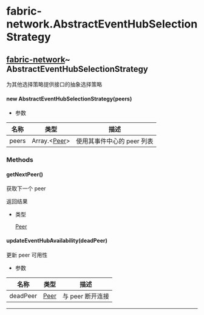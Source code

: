 # fabric-network.AbstractEventHubSelectionStrategy

## [fabric-network](https://hyperledger.github.io/fabric-sdk-node/release-1.4/module-fabric-network.html)~ AbstractEventHubSelectionStrategy

为其他选择策略提供接口的抽象选择策略

#### new AbstractEventHubSelectionStrategy(peers)

- 参数

| 名称  | 类型                                                                                      | 描述                       |
| ----- | ----------------------------------------------------------------------------------------- | -------------------------- |
| peers | Array.&lt;[Peer](https://hyperledger.github.io/fabric-sdk-node/release-1.4/Peer.html)&gt; | 使用其事件中心的 peer 列表 |

### Methods

#### getNextPeer()

获取下一个 peer

返回结果

- 类型

  [Peer](https://hyperledger.github.io/fabric-sdk-node/release-1.4/Peer.html)

#### updateEventHubAvailability(deadPeer)

更新 peer 可用性

- 参数

| 名称     | 类型                                                                        | 描述             |
| -------- | --------------------------------------------------------------------------- | ---------------- |
| deadPeer | [Peer](https://hyperledger.github.io/fabric-sdk-node/release-1.4/Peer.html) | 与 peer 断开连接 |

---
